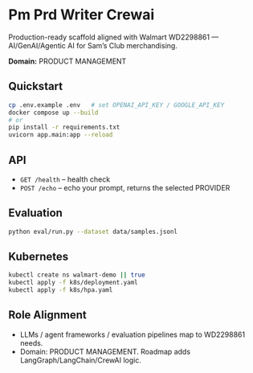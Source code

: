 # Pm Prd Writer Crewai

Production-ready scaffold aligned with Walmart WD2298861 — AI/GenAI/Agentic AI for Sam’s Club merchandising.

**Domain:** PRODUCT MANAGEMENT

## Quickstart
```bash
cp .env.example .env   # set OPENAI_API_KEY / GOOGLE_API_KEY
docker compose up --build
# or
pip install -r requirements.txt
uvicorn app.main:app --reload
```

## API
- `GET /health` – health check
- `POST /echo` – echo your prompt, returns the selected PROVIDER

## Evaluation
```bash
python eval/run.py --dataset data/samples.jsonl
```

## Kubernetes
```bash
kubectl create ns walmart-demo || true
kubectl apply -f k8s/deployment.yaml
kubectl apply -f k8s/hpa.yaml
```

## Role Alignment
- LLMs / agent frameworks / evaluation pipelines map to WD2298861 needs.
- Domain: PRODUCT MANAGEMENT. Roadmap adds LangGraph/LangChain/CrewAI logic.

